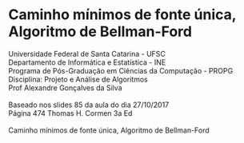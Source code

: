 # Caminho mínimos de fonte única, Algoritmo de Bellman-Ford
Universidade Federal de Santa Catarina - UFSC<br>
Departamento de Informática e Estatística - INE<br>
Programa de Pós-Graduação em Ciências da Computação - PROPG<br>
Disciplina: Projeto e Análise de Algoritmos<br>
Prof Alexandre Gonçalves da Silva<br>
<br>
Baseado nos slides 85 da aula do dia 27/10/2017 <br> 
Página 474 Thomas H. Cormen 3a Ed <br>
<br>
Caminho mínimos de fonte única, Algoritmo de Bellman-Ford<br>
